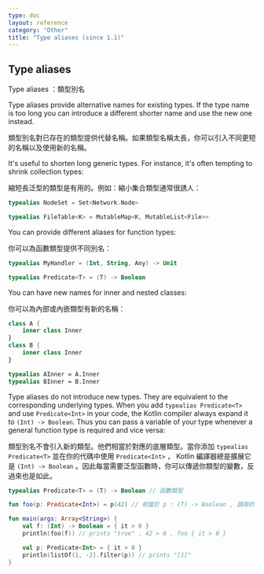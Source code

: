 ```yaml
---
type: doc
layout: reference
category: "Other"
title: "Type aliases (since 1.1)"
---
```


## Type aliases

Type aliases ：類型別名

Type aliases provide alternative names for existing types. If the type name is too long you can introduce a different shorter name and use the new one instead.

類型別名對已存在的類型提供代替名稱。如果類型名稱太長，你可以引入不同更短的名稱以及使用新的名稱。

It's useful to shorten long generic types. For instance, it's often tempting to shrink collection types:

縮短長泛型的類型是有用的。例如：縮小集合類型通常很誘人：

``` kotlin
typealias NodeSet = Set<Network.Node>

typealias FileTable<K> = MutableMap<K, MutableList<File>>
```

You can provide different aliases for function types:

你可以為函數類型提供不同別名：

``` kotlin
typealias MyHandler = (Int, String, Any) -> Unit

typealias Predicate<T> = (T) -> Boolean
```

You can have new names for inner and nested classes:

你可以為內部或內嵌類型有新的名稱：

``` kotlin
class A {
    inner class Inner
}
class B {
    inner class Inner
}

typealias AInner = A.Inner
typealias BInner = B.Inner
```

Type aliases do not introduce new types. They are equivalent to the corresponding underlying types. When you add `typealias Predicate<T>` and use `Predicate<Int>` in your code, the Kotlin compiler always expand it to `(Int) -> Boolean`. Thus you can pass a variable of your type whenever a general function type is required and vice versa:

類型別名不會引入新的類型。他們相當於對應的底層類型。當你添加 `typealias Predicate<T>` 並在你的代碼中使用 `Predicate<Int>` ， Kotlin 編譯器總是擴展它是 `(Int) -> Boolean` 。因此每當需要泛型函數時，你可以傳遞你類型的變數，反過來也是如此。

``` kotlin
typealias Predicate<T> = (T) -> Boolean // 函數類型

fun foo(p: Predicate<Int>) = p(42) // 相當於 p : (T) -> Boolean , 調用的 f(42)

fun main(args: Array<String>) {
    val f: (Int) -> Boolean = { it > 0 }
    println(foo(f)) // prints "true" , 42 > 0 , foo { it > 0 }

    val p: Predicate<Int> = { it > 0 }
    println(listOf(1, -2).filter(p)) // prints "[1]"
}
```
